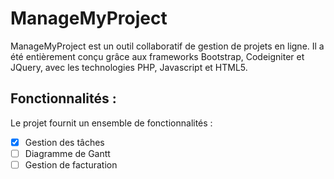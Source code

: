 ManageMyProject
===============

ManageMyProject est un outil collaboratif de gestion de projets en ligne. Il a été entièrement conçu grâce aux frameworks Bootstrap, Codeigniter et JQuery, avec les technologies PHP, Javascript et HTML5.

Fonctionnalités :
-----------------

Le projet fournit un ensemble de fonctionnalités : 
- [X] Gestion des tâches
- [ ] Diagramme de Gantt
- [ ] Gestion de facturation 
